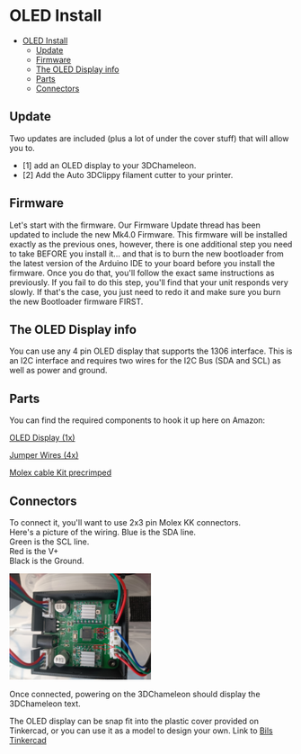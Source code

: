 # OLED Install

- [OLED Install](#oled-install)
  - [Update](#update)
  - [Firmware](#firmware)
  - [The OLED Display info](#the-oled-display-info)
  - [Parts](#parts)
  - [Connectors](#connectors)

## Update  

Two updates are included (plus a lot of under the cover stuff) that will allow you to.  

- [1] add an OLED display to your 3DChameleon.  
- [2] Add the Auto 3DClippy filament cutter to your printer.

## Firmware

Let's start with the firmware.  Our Firmware Update thread has been updated to include the new Mk4.0 Firmware.  This firmware will be installed exactly as the previous ones, however, there is one additional step you need to take BEFORE you install it... and that is to burn the new bootloader from the latest version of the Arduino IDE to your board before you install the firmware.  Once you do that, you'll follow the exact same instructions as previously.  If you fail to do this step, you'll find that your unit responds very slowly.  If that's the case, you just need to redo it and make sure you burn the new Bootloader firmware FIRST.

## The OLED Display info

You can use any 4 pin OLED display that supports the 1306 interface. This is an I2C interface and requires two wires for the I2C Bus (SDA and SCL) as well as power and ground.

## Parts

You can find the required components to hook it up here on Amazon:

[OLED Display (1x)](https://www.amazon.com/UCTRONICS-SSD1306-Self-Luminous-Display-Raspberry/dp/B072Q2X2LL)

[Jumper Wires (4x)](https://www.amazon.com/Elegoo-EL-CP-004-Multicolored-Breadboard-arduino/dp/B01EV70C78)

[Molex cable Kit precrimped](https://www.amazon.com.au/Connector-pre-crimped-Housing-Adapter-Compatible/dp/B08G18PWQ6)

## Connectors

To connect it, you'll want to use 2x3 pin Molex KK connectors.  
Here's a picture of the wiring.
Blue is the SDA line.  
Green is the SCL line.  
Red is the V+  
Black is the Ground.  

<img src="static/img/OLED-1.webp"  alt="OLED Display" width="50%" height="50%">

<!-- [OLED Display](<img src="static/img/OLED-1.webp" width="50%" height="50%">) -->

Once connected, powering on the 3DChameleon should display the 3DChameleon text.

The OLED display can be snap fit into the plastic cover provided on Tinkercad, or you can use it as a model to design your own. 
Link to [Bils Tinkercad](https://www.tinkercad.com/users/6e03yb69x1J-wjsteele)  
